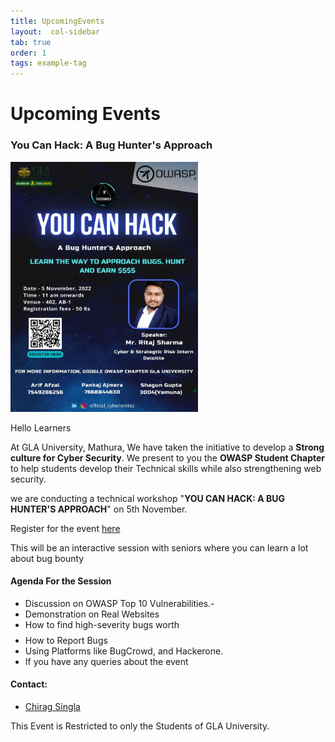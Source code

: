 ```yaml
---
title: UpcomingEvents
layout:  col-sidebar
tab: true
order: 1
tags: example-tag
---
```



# Upcoming Events

### You Can Hack: A Bug Hunter's Approach


<img src="https://github.com/OWASP/www-chapter-gla-university-mathura/blob/main/assets/images/event%20.jpg" width="300" height="400" />

Hello Learners

At GLA University, Mathura, We have taken the initiative to develop a **Strong culture for Cyber Security**. We present to you the **OWASP Student Chapter** to help students develop their Technical skills while also strengthening web security.

we are conducting a technical workshop "**YOU CAN HACK: A BUG HUNTER'S APPROACH**" on 5th November.

Register for the event [here](https://forms.gle/BLXs9rVjwAZfBN1y6)

This will be an interactive session with seniors where you can learn a lot about bug bounty

#### Agenda For the Session

- Discussion on OWASP Top 10 Vulnerabilities.-
- Demonstration on Real Websites
- How to find high-severity bugs worth $$$$
- How to Report Bugs
- Using Platforms like BugCrowd, and Hackerone.
- If you have any queries about the event

#### Contact:

- [Chirag Singla](mailto://Chirag.singla@owasp.org)

This Event is Restricted to only the Students of GLA University.

